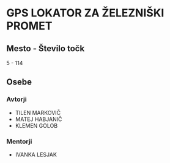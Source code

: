 # GPS LOKATOR ZA ŽELEZNIŠKI PROMET
## Mesto - Število točk
5 - 114
## Osebe
### Avtorji
 * TILEN MARKOVIČ
 * MATEJ HABJANIČ
 * KLEMEN GOLOB
### Mentorji
 * IVANKA LESJAK